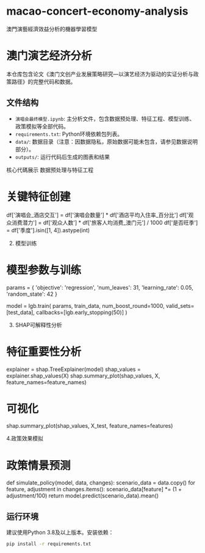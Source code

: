 # macao-concert-economy-analysis
澳門演藝經濟效益分析的機器學習模型
# 澳门演艺经济分析

本仓库包含论文《澳门文创产业发展策略研究—以演艺经济为驱动的实证分析与政策路径》的完整代码和数据。

## 文件结构

- `演唱会最终模型.ipynb`: 主分析文件，包含数据预处理、特征工程、模型训练、政策模拟等全部代码。
- `requirements.txt`: Python环境依赖包列表。
- `data/`: 数据目录（注意：因数据隐私，原始数据可能未包含，请参见数据说明部分）。
- `outputs/`: 运行代码后生成的图表和结果

  
核心代碼展示
数据预处理与特征工程
# 关键特征创建
df['演唱会_酒店交互'] = df['演唱会数量'] * df['酒店平均入住率_百分比']
df['观众消费潜力'] = df['观众人数'] * df['旅客人均消费_澳门元'] / 1000
df['是否旺季'] = df['季度'].isin([1, 4]).astype(int)

2. 模型训练
# 模型参数与训练
params = {
    'objective': 'regression',
    'num_leaves': 31,
    'learning_rate': 0.05,
    'random_state': 42
}

model = lgb.train(
    params, 
    train_data,
    num_boost_round=1000,
    valid_sets=[test_data],
    callbacks=[lgb.early_stopping(50)]
)

3. SHAP可解释性分析
# 特征重要性分析
explainer = shap.TreeExplainer(model)
shap_values = explainer.shap_values(X)
shap.summary_plot(shap_values, X, feature_names=feature_names)
# 可视化
shap.summary_plot(shap_values, X_test, feature_names=features)

4.政策效果模拟
# 政策情景预测
def simulate_policy(model, data, changes):
    scenario_data = data.copy()
    for feature, adjustment in changes.items():
        scenario_data[feature] *= (1 + adjustment/100)
    return model.predict(scenario_data).mean()

## 运行环境

建议使用Python 3.8及以上版本。安装依赖：

```bash
pip install -r requirements.txt
